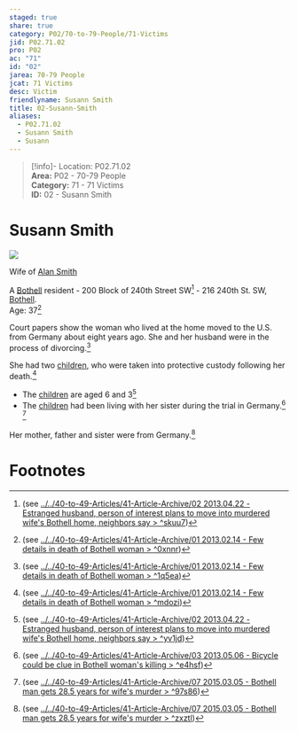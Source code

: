 ```yaml
---  
staged: true  
share: true  
category: P02/70-to-79-People/71-Victims  
jid: P02.71.02  
pro: P02  
ac: "71"  
id: "02"  
jarea: 70-79 People  
jcat: 71 Victims  
desc: Victim  
friendlyname: Susann Smith  
title: 02-Susann-Smith  
aliases:  
  - P02.71.02  
  - Susann Smith  
  - Susann  
---  
```

  
>[!info]- Location: P02.71.02  
>**Area:** P02 - 70-79 People  
>**Category:** 71 - 71 Victims  
>**ID:** 02 - Susann Smith  
  
# Susann Smith  
  
![](../../30-to-39-Case-Media/32-People/03-Susann-Smith.jpg)  
  
Wife of [Alan Smith](../72-Suspects-and-People-of-Interest/02-Alan-Smith.md)  
  
A [Bothell](../../50-to-59-Investigation/52-Key-Locations/05-Bothell.md) resident - 200 Block of 240th Street SW[^1] - 216 240th St. SW, [Bothell](../../50-to-59-Investigation/52-Key-Locations/05-Bothell.md).    
Age: 37[^2]   
  
Court papers show the woman who lived at the home moved to the U.S. from Germany about eight years ago. She and her husband were in the process of divorcing.[^3]   
  
She had two [children](../73-Family-and-Friends/08-Children.md), who were taken into protective custody following her death.[^4]   
- The [children](../73-Family-and-Friends/08-Children.md) are aged 6 and 3[^5]   
- The [children](../73-Family-and-Friends/08-Children.md) had been living with her sister during the trial in Germany.[^6] [^7]   
  
Her mother, father and sister were from Germany.[^8]   
# Footnotes  
  
[^1]: (see [../../40-to-49-Articles/41-Article-Archive/02 2013.04.22 - Estranged husband, person of interest plans to move into murdered wife's Bothell home, neighbors say > ^skuu7](../../40-to-49-Articles/41-Article-Archive/03-2013_04_22Estranged-husband_-person-of-interest-plans-to-move-into-murdered-wife's-Bothell-home_-neighbors-say.md#^skuu7))  
[^2]: (see [../../40-to-49-Articles/41-Article-Archive/01 2013.02.14 - Few details in death of Bothell woman > ^0xnnr](../../40-to-49-Articles/41-Article-Archive/02-2013_02_14Few-details-in-death-of-Bothell-woman.md#^0xnnr))  
[^3]: (see [../../40-to-49-Articles/41-Article-Archive/01 2013.02.14 - Few details in death of Bothell woman > ^1q5ea](../../40-to-49-Articles/41-Article-Archive/02-2013_02_14Few-details-in-death-of-Bothell-woman.md#^1q5ea))  
[^4]: (see [../../40-to-49-Articles/41-Article-Archive/01 2013.02.14 - Few details in death of Bothell woman > ^mdozi](../../40-to-49-Articles/41-Article-Archive/02-2013_02_14Few-details-in-death-of-Bothell-woman.md#^mdozi))  
[^5]: (see [../../40-to-49-Articles/41-Article-Archive/02 2013.04.22 - Estranged husband, person of interest plans to move into murdered wife's Bothell home, neighbors say > ^yv1jd](../../40-to-49-Articles/41-Article-Archive/03-2013_04_22Estranged-husband_-person-of-interest-plans-to-move-into-murdered-wife's-Bothell-home_-neighbors-say.md#^yv1jd))  
[^6]: (see [../../40-to-49-Articles/41-Article-Archive/03 2013.05.06 - Bicycle could be clue in Bothell woman's killing > ^e4hsf](../../40-to-49-Articles/41-Article-Archive/04-2013_05_06Bicycle-could-be-clue-in-Bothell-woman's-killing.md#^e4hsf))  
[^7]: (see [../../40-to-49-Articles/41-Article-Archive/07 2015.03.05 - Bothell man gets 28.5 years for wife's murder > ^97s86](../../40-to-49-Articles/41-Article-Archive/08-2015_03_05Bothell-man-gets-28_5-years-for-wife's-murder.md#^97s86))  
[^8]: (see [../../40-to-49-Articles/41-Article-Archive/07 2015.03.05 - Bothell man gets 28.5 years for wife's murder > ^zxztl](../../40-to-49-Articles/41-Article-Archive/08-2015_03_05Bothell-man-gets-28_5-years-for-wife's-murder.md#^zxztl))  
